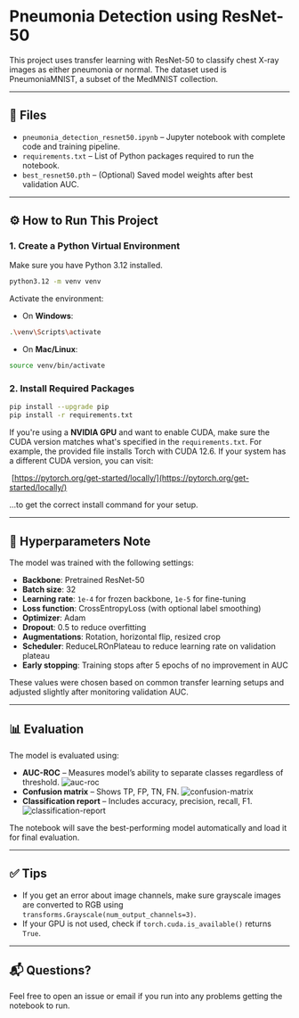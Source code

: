 # Pneumonia Detection using ResNet-50

This project uses transfer learning with ResNet-50 to classify chest X-ray images as either pneumonia or normal. The dataset used is PneumoniaMNIST, a subset of the MedMNIST collection.

---

## 📁 Files

* `pneumonia_detection_resnet50.ipynb` – Jupyter notebook with complete code and training pipeline.
* `requirements.txt` – List of Python packages required to run the notebook.
* `best_resnet50.pth` – (Optional) Saved model weights after best validation AUC.

---

## ⚙️ How to Run This Project

### 1. Create a Python Virtual Environment

Make sure you have Python 3.12 installed.

```bash
python3.12 -m venv venv
```

Activate the environment:

* On **Windows**:

```bash
.\venv\Scripts\activate
```

* On **Mac/Linux**:

```bash
source venv/bin/activate
```

### 2. Install Required Packages

```bash
pip install --upgrade pip
pip install -r requirements.txt
```

If you're using a **NVIDIA GPU** and want to enable CUDA, make sure the CUDA version matches what's specified in the `requirements.txt`. For example, the provided file installs Torch with CUDA 12.6. If your system has a different CUDA version, you can visit:

️ [https://pytorch.org/get-started/locally/](https://pytorch.org/get-started/locally/)

...to get the correct install command for your setup.

---

## 📌 Hyperparameters Note

The model was trained with the following settings:

* **Backbone**: Pretrained ResNet-50
* **Batch size**: 32
* **Learning rate**: `1e-4` for frozen backbone, `1e-5` for fine-tuning
* **Loss function**: CrossEntropyLoss (with optional label smoothing)
* **Optimizer**: Adam
* **Dropout**: 0.5 to reduce overfitting
* **Augmentations**: Rotation, horizontal flip, resized crop
* **Scheduler**: ReduceLROnPlateau to reduce learning rate on validation plateau
* **Early stopping**: Training stops after 5 epochs of no improvement in AUC

These values were chosen based on common transfer learning setups and adjusted slightly after monitoring validation AUC.

---

## 📊 Evaluation

The model is evaluated using:

* **AUC-ROC** – Measures model’s ability to separate classes regardless of threshold.
  ![auc-roc](https://github.com/user-attachments/assets/adf100b0-f7aa-42db-981a-b961607a03ab)
* **Confusion matrix** – Shows TP, FP, TN, FN.
  ![confusion-matrix](https://github.com/user-attachments/assets/207530db-503f-4a95-b567-ded47b8a7d2f)
* **Classification report** – Includes accuracy, precision, recall, F1.
  ![classification-report](https://github.com/user-attachments/assets/bfca57cf-fb2b-4074-9039-4f435b5880eb)

  

The notebook will save the best-performing model automatically and load it for final evaluation.


---

## ✅ Tips

* If you get an error about image channels, make sure grayscale images are converted to RGB using `transforms.Grayscale(num_output_channels=3)`.
* If your GPU is not used, check if `torch.cuda.is_available()` returns `True`.

---

## 📬 Questions?

Feel free to open an issue or email if you run into any problems getting the notebook to run.

